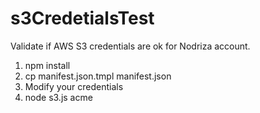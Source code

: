 # s3CredetialsTest
Validate if AWS S3 credentials are ok for Nodriza account.

1. npm install
2. cp manifest.json.tmpl manifest.json
3. Modify your credentials
4. node s3.js acme
